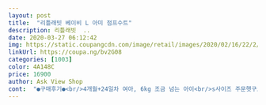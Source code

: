 ```yaml
---
layout: post 
title:  "리틀래빗 베이비 L 아미 점프수트" 
description: 리틀래빗  ..
date: 2020-03-27 06:12:42 
img: https://static.coupangcdn.com/image/retail/images/2020/02/16/22/2/a8415ed2-9111-47a3-8900-711968d11a9f.jpg 
linkUrl: https://coupa.ng/bv2G08 
categories: [1003] 
color: 4A148C 
price: 16900 
author: Ask View Shop 
cont:  "●구매후기●<br/>4개월+24일차 여아, 6kg 조금 넘는 아이<br/>s사이즈 주문햇구요 어느정도 이쁘게 커서 조금 접어<br/>상태 괜찮고 이쁨<br/>입혀도 될것같아요 이뻐요<br/>" 
---
```

